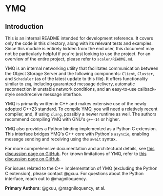# YMQ

## Introduction

This is an internal README intended for development reference. It covers only the code in this directory, along with its relevant tests and examples. Since this module is entirely hidden from the end user, this document may not be particularly helpful if you're just looking to use the project. For an overview of the entire project, please refer to `scaler/README.md`.

YMQ is an internal networking utility that facilitates communication between the Object Storage Server and the following components: `Client`, `Cluster`, and `Scheduler` (as of the latest update to this file). It offers functionality similar to `zmq`, including guaranteed message delivery, automatic reconnection in unstable network conditions, and an easy-to-use callback-style send/receive message interface.

YMQ is primarily written in C++ and makes extensive use of the newly adopted C++23 standard. To compile YMQ, you will need a relatively recent compiler, and, if using `clang`, possibly a newer runtime as well. The authors recommend compiling YMQ with GNU's `g++-14` or higher.

YMQ also provides a Python binding implemented as a Python C extension. This interface bridges YMQ's C++ core with Python's `asyncio`, enabling message sending and receiving using the `await` syntax.

For more comprehensive documentation and architectural details, see [this discussion page on GitHub](https://github.com/finos/opengris-scaler/discussions/330). For known limitations of YMQ, refer to [this discussion page on GitHub](https://github.com/finos/opengris-scaler/discussions/294).

For issues related to the C++ implementation of YMQ (excluding the Python C extension), please contact @gxuu. For questions about the Python interface, reach out to @magniloquency.

**Primary Authors**: @gxuu, @magniloquency, et al.

